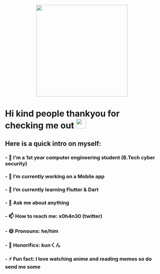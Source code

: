 <p align="center">
<img src="https://github.com/xohan30/xohan30/blob/master/dance.gif?raw=true" text-align=center; width="300"/>
</p>

# Hi kind people thankyou for checking me out <img src="https://media.giphy.com/media/mA28dHGEU8Us36wEYJ/giphy.gif" height="32"/>

## Here is a quick intro on myself:


### - 👾 I'm a 1st year computer engineering student (B.Tech cyber security)
### - 🔭 I’m currently working on a Mobile app
### - 🌱 I’m currently learning Flutter & Dart
### - 💬 Ask me about anything
### - 📫 How to reach me: x0h4n30 (twitter)
### - 😄 Pronouns: he/him 
### - 🔰 Honorifics: kunくん
### - ⚡ Fun fact: I love watching anime and reading memes so do send me some

